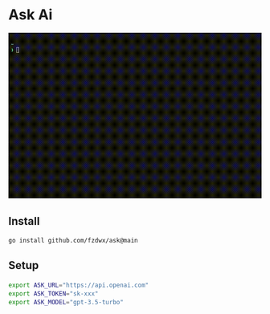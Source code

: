 # Ask Ai

![](./.github/sample.gif)

## Install

```bash
go install github.com/fzdwx/ask@main
```

## Setup

```bash
export ASK_URL="https://api.openai.com"
export ASK_TOKEN="sk-xxx"
export ASK_MODEL="gpt-3.5-turbo"
```

